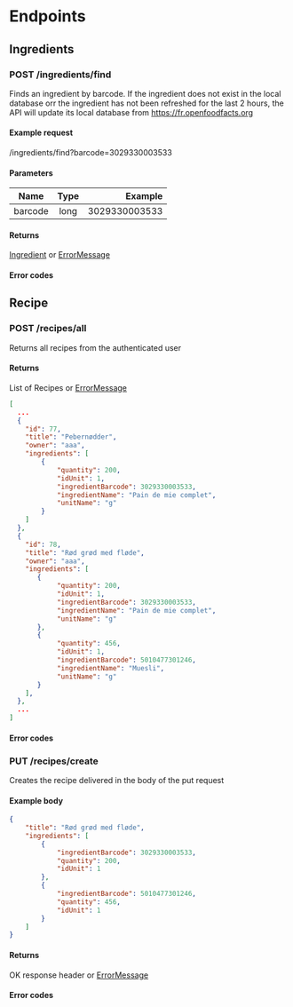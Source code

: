 # Endpoints

## Ingredients

### POST /ingredients/find
Finds an ingredient by barcode. If the ingredient does not exist in the local database orr
the ingredient has not been refreshed for the last 2 hours, the API will update its local
database from https://fr.openfoodfacts.org
#### Example request
/ingredients/find?barcode=3029330003533
#### Parameters
| Name          | Type           | Example       |
| ------------- |:--------------:| -------------:|
| barcode     | long           | 3029330003533 |

#### Returns
[Ingredient](Ingredient.md) or [ErrorMessage](ErrorMessage.md)

#### Error codes


## Recipe

### POST /recipes/all
Returns all recipes from the authenticated user

#### Returns
List of Recipes or [ErrorMessage](ErrorMessage.md)

```json
[
  ...
  {
    "id": 77,
    "title": "Pebernødder",
    "owner": "aaa",
    "ingredients": [
        {
            "quantity": 200,
            "idUnit": 1,
            "ingredientBarcode": 3029330003533,
            "ingredientName": "Pain de mie complet",
            "unitName": "g"
        }
    ]
  },
  {
    "id": 78,
    "title": "Rød grød med fløde",
    "owner": "aaa",
    "ingredients": [
       {
            "quantity": 200,
            "idUnit": 1,
            "ingredientBarcode": 3029330003533,
            "ingredientName": "Pain de mie complet",
            "unitName": "g"
       },
       {
            "quantity": 456,
            "idUnit": 1,
            "ingredientBarcode": 5010477301246,
            "ingredientName": "Muesli",
            "unitName": "g"
       }
    ],
  },
  ...
]
```
#### Error codes


### PUT /recipes/create
Creates the recipe delivered in the body of the put request

#### Example body
```json
{
    "title": "Rød grød med fløde",
    "ingredients": [
        {
            "ingredientBarcode": 3029330003533,
            "quantity": 200,
            "idUnit": 1
        },
        {
            "ingredientBarcode": 5010477301246,
            "quantity": 456,
            "idUnit": 1
        }
    ]
}
```

#### Returns
OK response header or [ErrorMessage](ErrorMessage.md)


#### Error codes